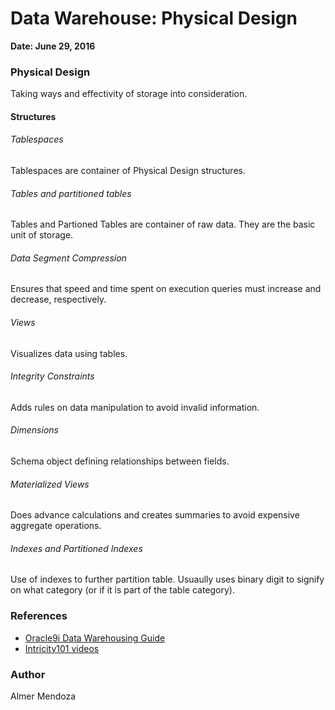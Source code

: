 # Data Warehouse: Physical Design

**Date: June 29, 2016**

### Physical Design

Taking ways and effectivity of storage into consideration.

#### Structures

###### Tablespaces

Tablespaces are container of Physical Design structures.

###### Tables and partitioned tables

Tables and Partioned Tables are container of raw data. They are the basic unit of storage.

###### Data Segment Compression

Ensures that speed and time spent on execution queries must increase and decrease, respectively.

###### Views

Visualizes data using tables.

###### Integrity Constraints

Adds rules on data manipulation to avoid invalid information.

###### Dimensions

Schema object defining relationships between fields.

###### Materialized Views

Does advance calculations and creates summaries to avoid expensive aggregate operations.

###### Indexes and Partitioned Indexes

Use of indexes to further partition table. Usuaully uses binary digit to signify on what category (or if it is part of the table category).

### References
- [Oracle9i Data Warehousing Guide](https://docs.oracle.com/cd/B10501_01/server.920/a96520/toc.htm)
- [Intricity101 videos](https://www.youtube.com/user/Intricity101/videos)

### Author

Almer Mendoza
